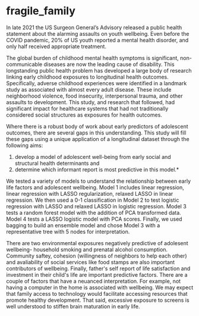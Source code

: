 # fragile_family

In late 2021 the US Surgeon General’s Advisory released a public health statement about the alarming assaults on youth wellbeing. Even before the COVID pandemic, 20% of US youth reported a mental health disorder, and only half received appropriate treatment. 

The global burden of childhood mental health symptoms is significant, non-communicable diseases are now the leading cause of disability. This longstanding public health problem has developed a large body of research linking early childhood exposures to longitudinal health outcomes. Specifically, adverse childhood experiences were identified in a landmark study as associated with almost every adult disease. These include neighborhood violence, food insecurity, interpersonal trauma, and other assaults to development. This study, and research that followed, had significant impact for healthcare systems that had not traditionally considered social structures as exposures for health outcomes. 

Where there is a robust body of work about early predictors of adolescent outcomes, there are several gaps in this understanding. This study will fill these gaps using a unique application of a longitudinal dataset through the following aims: 

1) develop a model of adolescent well-being from early social and structural health determinants and 
2) determine which informant report is most predictive in this model.*

We tested a variety of models to understand the relationship between early life factors and adolescent wellbeing. Model 1 includes linear regression, linear regression with LASSO regularization, relaxed LASSO in linear regression. We then used a 0-1 classification in Model 2 to test logistic regression with LASSO and relaxed LASSO in logistic regression. Model 3 tests a random forest model with the addition of PCA transformed data. Model 4 tests a LASSO logistic model with PCA scores. Finally, we used bagging to build an ensemble model and chose Model 3 with a representative tree with 5 nodes for interpretation.

There are two environmental exposures negatively predictive of adolesent wellbeing- household smoking and prenatal alcohol consumption. Community saftey, cohesion (willingness of neighbors to help each other) and avaliability of social services like food stamps are also important contributors of wellbeing. Finally, father's self report of life satisfaction and investment in their child's life are important predictive factors. There are a couple of factors that have a neuanced interpretation. For example, not having a computer in the home is associated with wellbeing. We may expect that family access to technology would facilitate accessing resources that promote healthy development. That said, excessive exposure to screens is well understood to stiffen brain maturation in early life. 
